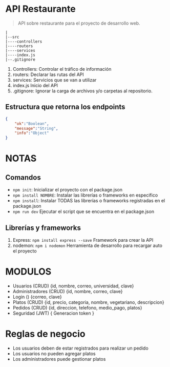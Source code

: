 # API Restaurante

> API sobre restaurante para el proyecto de desarrollo web.

```
|
|--src
|----controllers
|----routers
|----services
|----index.js
|--.gitignore
```
1. Controllers: Controlar el tráfico de información
2. routers: Declarar las rutas del API
3. services: Servicios que se van a utilizar
4. index.js Inicio del API
5. .gitignore: Ignorar la carga de archivos y/o carpetas al repositorio.

## Estructura que retorna los endpoints
```json
{
    "ok":"Boolean",
    "message":"String",
    "info":"Object"
}
```

# NOTAS
## Comandos 
- `npm init`: Inicializar el proyecto con el package.json
- `npm install NOMBRE`: Instalar las librerías o frameworks en especifico
- `npm install`: Instalar TODAS las librerías o frameworks registradas en el package.json
- `npm run dev` Ejecutar el script que se encuentra en el package.json

## Librerías y frameworks
1. Express: `npm install express --save`  Framework para crear la API
2. nodemon: `npm i nodemon` Herramienta de desarrollo para recargar auto el proyecto


# MODULOS

- Usuarios (CRUD) {id, nombre, correo, universidad, clave}
- Administradores (CRUD) {id, nombre, correo, clave}
- Login () {correo, clave}
- Platos (CRUD) {id, precio, categoria, nombre, vegetariano, descripcion}
- Pedidos  (CRUD) {id, direccion, telefono, medio_pago, platos}
- Seguridad (JWT) { Generacion token }

# Reglas de negocio
- Los usuarios deben de estar registrados para realizar un pedido
- Los usuarios no pueden agregar platos 
-  Los administradores puede gestionar platos



